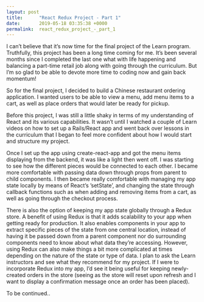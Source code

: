 ```yaml
---
layout: post
title:      "React Redux Project - Part 1"
date:       2019-05-18 03:35:38 +0000
permalink:  react_redux_project_-_part_1
---
```



I can’t believe that it’s now time for the final project of the Learn program. Truthfully, this project has been a long time coming for me. It’s been several months since I completed the last one what with life happening and balancing a part-time retail job along with going through the curriculum. But I’m so glad to be able to devote more time to coding now and gain back momentum!

So for the final project, I decided to build a Chinese restaurant ordering application. I wanted users to be able to view a menu, add menu items to a cart, as well as place orders that would later be ready for pickup. 

Before this project, I was still a little shaky in terms of my understanding of React and its various capabilities. It wasn’t until I watched a couple of Learn videos on how to set up a Rails/React app and went back over lessons in the curriculum that I began to feel more confident about how I would start and structure my project. 

Once I set up the app using create-react-app and got the menu items displaying from the backend, it was like a light then went off. I was starting to see how the different pieces would be connected to each other. I became more comfortable with passing data down through props from parent to child components. I then became really comfortable with managing my app state locally by means of React’s ’setState’, and changing the state through callback functions such as when adding and removing items from a cart, as well as going through the checkout process. 

There is also the option of keeping my app state globally through a Redux store. A benefit of using Redux is that it adds scalability to your app when getting ready for production. It also enables components in your app to extract specific pieces of the state from one central location, instead of having it be passed down from a parent component nor do surrounding components need to know about what data they’re accessing. However, using Redux can also make things a bit more complicated at times depending on the nature of the state or type of data. I plan to ask the Learn instructors and see what they recommend for my project. If I were to incorporate Redux into my app, I’d see it being useful for keeping newly-created orders in the store (seeing as the store will reset upon refresh and I want to display a confirmation message once an order has been placed). 

To be continued..
